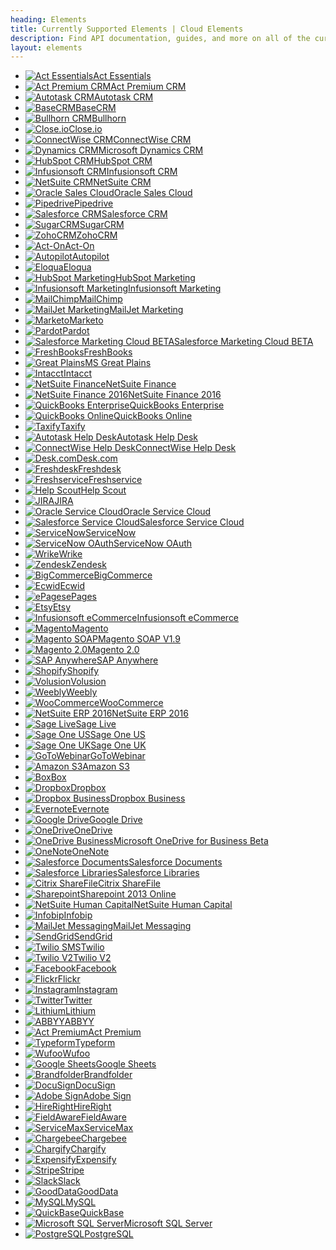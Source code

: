 ```yaml
---
heading: Elements
title: Currently Supported Elements | Cloud Elements
description: Find API documentation, guides, and more on all of the currently supported Elements.
layout: elements
---
```


* [![Act Essentials](/assets/img/element-logos/actpremium.png)Act Essentials](./elements/actessentials/)
* [![Act Premium CRM](/assets/img/element-logos/actpremium.png)Act Premium CRM](./elements/actpremiumcrm/)
* [![Autotask CRM](/assets/img/element-logos/autotask.png)Autotask CRM](./elements/autotask-crm/)
* [![BaseCRM](/assets/img/element-logos/basecrm.png)BaseCRM](./elements/basecrm/)
* [![Bullhorn CRM](/assets/img/element-logos/bullhorn.png)Bullhorn](./elements/bullhorn/)
* [![Close.io](/assets/img/element-logos/closeio.png)Close.io](./elements/closeio/)
* [![ConnectWise CRM](/assets/img/element-logos/connectwise.png)ConnectWise CRM](./elements/connectwise-crm/)
* [![Dynamics CRM](/assets/img/element-logos/dynamicscrm.png)Microsoft Dynamics CRM](./elements/dynamicscrm/)
* [![HubSpot CRM](/assets/img/element-logos/hubspot.png)HubSpot CRM](./elements/hubspot-crm/)
* [![Infusionsoft CRM](/assets/img/element-logos/infusionsoft.png)Infusionsoft CRM](./elements/infusionsoft-crm/)
* [![NetSuite CRM](/assets/img/element-logos/netsuite.png)NetSuite CRM](./elements/netsuite-crm/)
* [![Oracle Sales Cloud](/assets/img/element-logos/oraclesalescloud.png)Oracle Sales Cloud](./elements/oraclesalescloud/)
* [![Pipedrive](/assets/img/element-logos/pipedrive.png)Pipedrive](./elements/pipedrive/)
* [![Salesforce CRM](/assets/img/element-logos/salesforce.png)Salesforce CRM](./elements/salesforce/)
* [![SugarCRM](/assets/img/element-logos/sugarcrm.png)SugarCRM](./elements/sugarcrm/)
* [![ZohoCRM](/assets/img/element-logos/zohocrm.png)ZohoCRM](./elements/zohocrm/)
* [![Act-On](/assets/img/element-logos/acton.png)Act-On](./elements/acton/)
* [![Autopilot](/assets/img/element-logos/autopilot.png)Autopilot](./elements/autopilot/)
* [![Eloqua](/assets/img/element-logos/eloqua.png)Eloqua](./elements/eloqua/)
* [![HubSpot Marketing](/assets/img/element-logos/hubspot.png)HubSpot Marketing](./elements/hubspot/)
* [![Infusionsoft Marketing](/assets/img/element-logos/infusionsoft.png)Infusionsoft Marketing](./elements/infusionsoft-marketing/)
* [![MailChimp](/assets/img/element-logos/mailchimp.png)MailChimp](./elements/mailchimp/)
* [![MailJet Marketing](/assets/img/element-logos/mailjet.png)MailJet Marketing](./elements/mailjet-marketing/)
* [![Marketo](/assets/img/element-logos/marketo.png)Marketo](./elements/marketo/)
* [![Pardot](/assets/img/element-logos/pardot.png)Pardot](./elements/pardot/)
* [![Salesforce Marketing Cloud BETA](/assets/img/element-logos/salesforce.png)Salesforce Marketing Cloud BETA](./elements/salesforce-marketing-cloud/)
* [![FreshBooks](/assets/img/element-logos/freshbooks.png)FreshBooks](./elements/freshbooks/)
* [![Great Plains](/assets/img/element-logos/greatplains.png)MS Great Plains](./elements/greatplains/)
* [![Intacct](/assets/img/element-logos/intacct.png)Intacct](./elements/intacct/)
* [![NetSuite Finance](/assets/img/element-logos/netsuite.png)NetSuite Finance](./elements/netsuite-finance/)
* [![NetSuite Finance 2016](/assets/img/element-logos/netsuite.png)NetSuite Finance 2016](./elements/netsuite-2016-finance/)
* [![QuickBooks Enterprise](/assets/img/element-logos/quickbooksenterprise.png)QuickBooks Enterprise](./elements/quickbooksenterprise/)
* [![QuickBooks Online](/assets/img/element-logos/quickbooksonline.png)QuickBooks Online](./elements/quickbooksonline/)
* [![Taxify](/assets/img/element-logos/taxify.png)Taxify](./elements/taxify/)
* [![Autotask Help Desk](/assets/img/element-logos/autotask.png)Autotask Help Desk](./elements/autotask-helpdesk/)
* [![ConnectWise Help Desk](/assets/img/element-logos/connectwise.png)ConnectWise Help Desk](./elements/connectwise-helpdesk/)
* [![Desk.com](/assets/img/element-logos/desk.png)Desk.com](./elements/desk/)
* [![Freshdesk](/assets/img/element-logos/freshdesk.png)Freshdesk](./elements/freshdesk/)
* [![Freshservice](/assets/img/element-logos/freshservice.png)Freshservice](./elements/freshservice/)
* [![Help Scout](/assets/img/element-logos/helpscout.png)Help Scout](./elements/helpscout/)
* [![JIRA](/assets/img/element-logos/jira.png)JIRA](./elements/jira/)
* [![Oracle Service Cloud](/assets/img/element-logos/oracleservicecloud.png)Oracle Service Cloud](./elements/oracleservicecloud/)
* [![Salesforce Service Cloud](/assets/img/element-logos/salesforce.png)Salesforce Service Cloud](./elements/salesforce-service-cloud/)
* [![ServiceNow](/assets/img/element-logos/servicenow.png)ServiceNow](./elements/servicenow/)
* [![ServiceNow OAuth](/assets/img/element-logos/servicenow.png)ServiceNow OAuth](./elements/servicenow-oauth/)
* [![Wrike](/assets/img/element-logos/wrike.png)Wrike](./elements/wrike/)
* [![Zendesk](/assets/img/element-logos/zendesk.png)Zendesk](./elements/zendesk/)
* [![BigCommerce](/assets/img/element-logos/bigcommerce.png)BigCommerce](./elements/bigcommerce/)
* [![Ecwid](/assets/img/element-logos/ecwid.png)Ecwid](./elements/ecwid/)
* [![ePages](/assets/img/element-logos/epages.png)ePages](./elements/epages/)
* [![Etsy](/assets/img/element-logos/etsy.png)Etsy](./elements/etsy/)
* [![Infusionsoft eCommerce](/assets/img/element-logos/infusionsoft.png)Infusionsoft eCommerce](./elements/infusionsoft-ecommerce/)
* [![Magento](/assets/img/element-logos/magento.png)Magento](./elements/magento/)
* [![Magento SOAP](/assets/img/element-logos/magento.png)Magento SOAP V1.9](./elements/magento-soap/)
* [![Magento 2.0](/assets/img/element-logos/magento.png)Magento 2.0](./elements/magentov2/)
* [![SAP Anywhere](/assets/img/element-logos/sapanywhere.png)SAP Anywhere](./elements/sapanywhere/)
* [![Shopify](/assets/img/element-logos/shopify.png)Shopify](./elements/shopify/)
* [![Volusion](/assets/img/element-logos/volusion.png)Volusion](./elements/volusion/)
* [![Weebly](/assets/img/element-logos/weebly.png)Weebly](./elements/weebly/)
* [![WooCommerce](/assets/img/element-logos/woocommerce.png)WooCommerce](./elements/woocommerce/)
* [![NetSuite ERP 2016](/assets/img/element-logos/netsuite.png)NetSuite ERP 2016](./elements/netsuite-2016-erp/)
* [![Sage Live](/assets/img/element-logos/sagelive.png)Sage Live](./elements/sagelive/)
* [![Sage One US](/assets/img/element-logos/sageoneus.png)Sage One US](./elements/sageoneus/)
* [![Sage One UK](/assets/img/element-logos/sageoneus.png)Sage One UK](./elements/sageoneuk/)
* [![GoToWebinar](/assets/img/element-logos/gotowebinar.png)GoToWebinar](./elements/gotowebinar/)
* [![Amazon S3](/assets/img/element-logos/amazons3.png)Amazon S3](./elements/amazons3/)
* [![Box](/assets/img/element-logos/box.png)Box](./elements/box/)
* [![Dropbox](/assets/img/element-logos/dropbox.png)Dropbox](./elements/dropbox/)
* [![Dropbox Business](/assets/img/element-logos/dropbox.png)Dropbox Business](./elements/dropbox-business/)
* [![Evernote](/assets/img/element-logos/evernote.png)Evernote](./elements/evernote/)
* [![Google Drive](/assets/img/element-logos/googledrive.png)Google Drive](./elements/googledrive/)
* [![OneDrive](/assets/img/element-logos/onedrive.png)OneDrive](./elements/onedrive/)
* [![OneDrive Business](/assets/img/element-logos/onedrivebusiness.png)Microsoft OneDrive for Business Beta](./elements/onedrivebusiness/)
* [![OneNote](/assets/img/element-logos/onenote.png)OneNote](./elements/onenote/)
* [![Salesforce Documents](/assets/img/element-logos/salesforce.png)Salesforce Documents](./elements/salesforce-documents/)
* [![Salesforce Libraries](/assets/img/element-logos/salesforce.png)Salesforce Libraries](./elements/salesforce-libraries/)
* [![Citrix ShareFile](/assets/img/element-logos/sharefile.png)Citrix ShareFile](./elements/sharefile/)
* [![Sharepoint](/assets/img/element-logos/sharepoint.png)Sharepoint 2013 Online](./elements/sharepoint/)
* [![NetSuite Human Capital](/assets/img/element-logos/netsuite.png)NetSuite Human Capital](./elements/netsuite-human-capital/)
* [![Infobip](/assets/img/element-logos/infobip.png)Infobip](./elements/infobip/)
* [![MailJet Messaging](/assets/img/element-logos/mailjet.png)MailJet Messaging](./elements/mailjet-messaging/)
* [![SendGrid](/assets/img/element-logos/sendgrid.png)SendGrid](./elements/sendgrid/)
* [![Twilio SMS](/assets/img/element-logos/twilio.png)Twilio](./elements/twilio/)
* [![Twilio V2](/assets/img/element-logos/twilio.png)Twilio V2](./elements/twilio-v2/)
* [![Facebook](/assets/img/element-logos/facebook.png)Facebook](./elements/facebook/)
* [![Flickr](/assets/img/element-logos/flickr.png)Flickr](./elements/flickr/)
* [![Instagram](/assets/img/element-logos/instagram.png)Instagram](./elements/instagram/)
* [![Twitter](/assets/img/element-logos/twitter.png)Twitter](./elements/twitter/)
* [![Lithium](/assets/img/element-logos/lithium.png)Lithium](./elements/lithium/)
* [![ABBYY](/assets/img/element-logos/abbyy.png)ABBYY](./elements/abbyy/)
* [![Act Premium](/assets/img/element-logos/actpremium.png)Act Premium](./elements/actpremium/)
* [![Typeform](/assets/img/element-logos/typeform.png)Typeform](./elements/typeform/)
* [![Wufoo](/assets/img/element-logos/wufoo.png)Wufoo](./elements/wufoo/)
* [![Google Sheets](/assets/img/element-logos/googlesheets.png)Google Sheets](./elements/googlesheets/)
* [![Brandfolder](/assets/img/element-logos/brandfolder.png)Brandfolder](./elements/brandfolder/)
* [![DocuSign](/assets/img/element-logos/docusign.png)DocuSign](./elements/docusign/)
* [![Adobe Sign](/assets/img/element-logos/adobesign.png)Adobe Sign](./elements/adobe-sign/)
* [![HireRight](/assets/img/element-logos/hireright.png)HireRight](./elements/hireright/)
* [![FieldAware](/assets/img/element-logos/fieldaware.png)FieldAware](./elements/fieldaware/)
* [![ServiceMax](/assets/img/element-logos/servicemax.png)ServiceMax](./elements/servicemax/)
* [![Chargebee](/assets/img/element-logos/chargebee.png)Chargebee](./elements/chargebee/)
* [![Chargify](/assets/img/element-logos/chargify.png)Chargify](./elements/chargify/)
* [![Expensify](/assets/img/element-logos/expensify.png)Expensify](./elements/expensify/)
* [![Stripe](/assets/img/element-logos/stripe.png)Stripe](./elements/stripe/)
* [![Slack](/assets/img/element-logos/slack.png)Slack](./elements/slack/)
* [![GoodData](/assets/img/element-logos/gooddata.png)GoodData](./elements/gooddata/)
* [![MySQL](/assets/img/element-logos/mysql.png)MySQL](./elements/mysql/)
* [![QuickBase](/assets/img/element-logos/quickbase.png)QuickBase](./elements/quickbase/)
* [![Microsoft SQL Server](/assets/img/element-logos/sqlserver.png)Microsoft SQL Server](./elements/sqlserver/)
* [![PostgreSQL](/assets/img/element-logos/postgresql.png)PostgreSQL](./elements/postgresql/)
